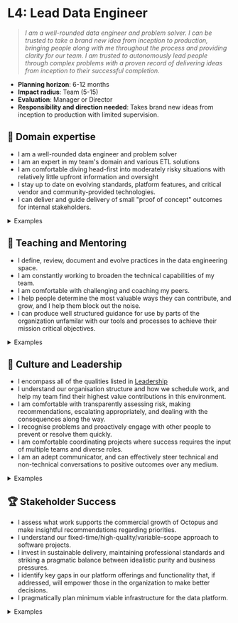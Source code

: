 # L4: Lead Data Engineer

> _I am a well-rounded data engineer and problem solver. I can be trusted to take a brand new idea from inception to production, bringing people along with me throughout the process and providing clarity for our team. I am trusted to autonomously lead people through complex problems with a proven record of delivering ideas from inception to their successful completion._

- **Planning horizon**: 6-12 months
- **Impact radius**: Team (5-15)
- **Evaluation**: Manager or Director
- **Responsibility and direction needed**: Takes brand new ideas from inception to production with limited supervision.

## 🦉 Domain expertise

- I am a well-rounded data engineer and problem solver
- I am an expert in my team's domain and various ETL solutions
- I am comfortable diving head-first into moderately risky situations with relatively little upfront information and oversight
- I stay up to date on evolving standards, platform features, and critical vendor and community-provided technologies.
- I can deliver and guide delivery of small "proof of concept" outcomes for internal stakeholders.

<details>
<summary>Examples</summary>

- I successfully completed a large complex project with multiple components.
- I dived head-first into a new area of significant ambiguity or risk, led the investigation and worked towards resolved the issue.

</details>

## 🌱 Teaching and Mentoring

- I define, review, document and evolve practices in the data engineering space.
- I am constantly working to broaden the technical capabilities of my team.
- I am comfortable with challenging and coaching my peers.
- I help people determine the most valuable ways they can contribute, and grow, and I help them block out the noise.
- I can produce well structured guidance for use by parts of the organization unfamilar with our tools and processes to achieve their mission critical objectives.

<details>
<summary>Examples</summary>

- I shared my on-the-job learning and experiences with others so they can understand and be more effective in their own roles.
- I broke up a project in such a way that lined up appropriate challenges for each of my teammates that helped them grow.
- I had some difficult conversations with my teammates, challenging them directly while showing them my care for them personally.

</details>

## 🧭 Culture and Leadership

- I encompass all of the qualities listed in [Leadership](https://github.com/OctopusDeploy/People/blob/main/Leadership.md)
- I understand our organisation structure and how we schedule work, and help my team find their highest value contributions in this environment.
- I am comfortable with transparently assessing risk, making recommendations, escalating appropriately, and dealing with the consequences along the way.
- I recognise problems and proactively engage with other people to prevent or resolve them quickly.
- I am comfortable coordinating projects where success requires the input of multiple teams and diverse roles.
- I am an adept communicator, and can effectively steer technical and non-technical conversations to positive outcomes over any medium.

<details>
<summary>Examples</summary>

- I identified the work involved with delivering a pitch, broke it into tasks and managed the project to completion.
- I took ownership of my team's retrospective process, making sure everyone had a voice in how our team works and evolves together.
- I performed interviews for engineering candidates, providing detailed and useful feedback 
- I confidently pitched an idea, positively influencing and convincing people to take decisive action.
- I effectively steered technical and non-technical conversations to positive outcomes.
- I was typically the first to take responsibility for reducing waste in our process.
- I noticed a project was going to become blocked by another team, or take longer than expected, so I pulled together relevant stakeholders to propose an updated plan and reach a consensus.

</details>

## 🏆 Stakeholder Success

- I assess what work supports the commercial growth of Octopus and make insightful recommendations regarding priorities.
- I understand our fixed-time/high-quality/variable-scope approach to software projects.
- I invest in sustainable delivery, maintaining professional standards and striking a pragmatic balance between idealistic purity and business pressures.
- I identify key gaps in our platform offerings and functionality that, if addressed, will empower those in the organization to make better decisions.
- I pragmatically plan minimum viable infrastructure for the data platform.

<details>
<summary>Examples</summary>

- I contributed to shaping a pitch, identified risks and appropriate scoping, that helped us ship value to stakeholders as soon as possible, and meet the team's objectives over one or more cycles.
- I was comfortable building a platform outcome based on the needs of multiple stakeholders.
- In delivering a pitch, I used the "scope hammer" judiciously, to maintain high quality while shipping as much value as possible to stakeholders within a cycle.

</details>
